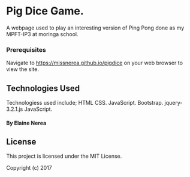 # Pig Dice Game.
A webpage used to play an interesting version of Ping Pong done as my MPFT-IP3 at moringa school.

### Prerequisites
Navigate to https://missnerea.github.io/pigdice on your web browser to view the site.

## Technologies Used
Technologiess used include;
 HTML
 CSS.
 JavaScript.
 Bootstrap.
 jquery-3.2.1.js
 JavaScript.

#### By **Elaine Nerea**


## License

This project is licensed under the MIT License.

Copyright (c) 2017
